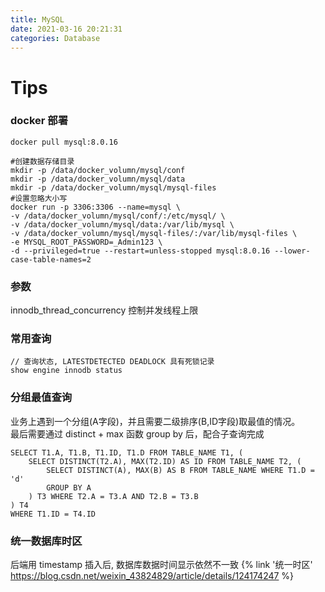 ```yaml
---
title: MySQL
date: 2021-03-16 20:21:31
categories: Database
---
```


# Tips

### docker 部署

```shell script
docker pull mysql:8.0.16
```

```shell
#创建数据存储目录
mkdir -p /data/docker_volumn/mysql/conf
mkdir -p /data/docker_volumn/mysql/data
mkdir -p /data/docker_volumn/mysql/mysql-files
#设置忽略大小写
docker run -p 3306:3306 --name=mysql \
-v /data/docker_volumn/mysql/conf/:/etc/mysql/ \
-v /data/docker_volumn/mysql/data:/var/lib/mysql \
-v /data/docker_volumn/mysql/mysql-files/:/var/lib/mysql-files \
-e MYSQL_ROOT_PASSWORD=_Admin123 \
-d --privileged=true --restart=unless-stopped mysql:8.0.16 --lower-case-table-names=2
```

### 参数

innodb_thread_concurrency 控制并发线程上限

### 常用查询

```mysql
// 查询状态, LATESTDETECTED DEADLOCK 具有死锁记录
show engine innodb status
```

### 分组最值查询

业务上遇到一个分组(A字段)，并且需要二级排序(B,ID字段)取最值的情况。  
最后需要通过 distinct + max 函数 group by 后，配合子查询完成

```roomsql
SELECT T1.A, T1.B, T1.ID, T1.D FROM TABLE_NAME T1, (
    SELECT DISTINCT(T2.A), MAX(T2.ID) AS ID FROM TABLE_NAME T2, (
        SELECT DISTINCT(A), MAX(B) AS B FROM TABLE_NAME WHERE T1.D = 'd'
        GROUP BY A
    ) T3 WHERE T2.A = T3.A AND T2.B = T3.B
) T4
WHERE T1.ID = T4.ID
```

### 统一数据库时区

后端用 timestamp 插入后, 数据库数据时间显示依然不一致
{% link '统一时区' https://blog.csdn.net/weixin_43824829/article/details/124174247 %}
